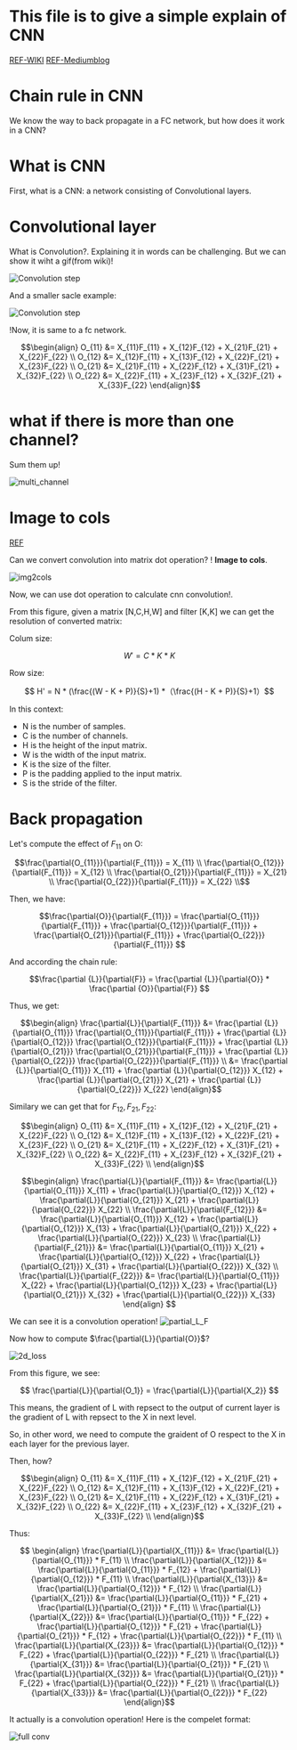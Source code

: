 # This file is to give a simple explain of CNN
[REF-WIKI](https://en.wikipedia.org/wiki/Convolution)
[REF-Mediumblog](https://pavisj.medium.com/convolutions-and-backpropagations-46026a8f5d2c)

# Chain rule in CNN
We know the way to back propagate in a FC network, but how does it work in a CNN?

# What is CNN
First, what is a CNN: a network consisting of Convolutional layers. 

# Convolutional layer
What is Convolution?. Explaining it in words can be challenging. But we can show it wiht a gif(from wiki)!

![Convolution step](./imgs/2D_Convolution_Animation.gif)


And a smaller sacle example:

![Convolution step](./imgs/convolution.gif)

!Now, it is same to a fc network. 

```math
\begin{align}
O_{11} &= X_{11}F_{11} + X_{12}F_{12} + X_{21}F_{21} + X_{22}F_{22} \\
O_{12} &= X_{12}F_{11} + X_{13}F_{12} + X_{22}F_{21} + X_{23}F_{22} \\
O_{21} &= X_{21}F_{11} + X_{22}F_{12} + X_{31}F_{21} + X_{32}F_{22} \\
O_{22} &= X_{22}F_{11} + X_{23}F_{12} + X_{32}F_{21} + X_{33}F_{22}
\end{align}
```

# what if there is more than one channel?
Sum them up!

![multi_channel](./imgs/cnn_multi_channel.drawio.png)


# Image to cols
[REF](https://www.mo4tech.com/high-performance-convolution-computing-img2col-principle-explained.html)

Can we convert convolution into matrix dot operation? ! **Image to cols**.

![img2cols](./imgs/img2cols.jpeg)

Now, we can use dot operation to calculate cnn convolution!. 

From this figure, given a matrix [N,C,H,W] and filter [K,K] we can get the resolution of converted matrix:


Colum size:
```math 
  W' = C * K * K
```

Row size:
```math
  H' = N * (\frac{(W - K + P)}{S}+1) *（\frac{(H - K + P)}{S}+1）
```

In this context:
+ N is the number of samples.
+ C is the number of channels.
+ H is the height of the input matrix.
+ W is the width of the input matrix.
+ K is the size of the filter.
+ P is the padding applied to the input matrix.
+ S is the stride of the filter.



# Back propagation
Let's compute the effect of $F_{11}$ on O:

```math
\frac{\partial{O_{11}}}{\partial{F_{11}}} = X_{11} \\
\frac{\partial{O_{12}}}{\partial{F_{11}}} = X_{12} \\
\frac{\partial{O_{21}}}{\partial{F_{11}}} = X_{21} \\
\frac{\partial{O_{22}}}{\partial{F_{11}}} = X_{22} \\
```

Then, we have:

```math
\frac{\partial{O}}{\partial{F_{11}}} = 
\frac{\partial{O_{11}}}{\partial{F_{11}}} + 
\frac{\partial{O_{12}}}{\partial{F_{11}}} + 
\frac{\partial{O_{21}}}{\partial{F_{11}}} + 
\frac{\partial{O_{22}}}{\partial{F_{11}}} 
```
And according the chain rule:

```math 
\frac{\partial {L}}{\partial{F}} = 
\frac{\partial {L}}{\partial{O}} * 
\frac{\partial {O}}{\partial{F}}

```
Thus, we get:

```math
\begin{align}
\frac{\partial{L}}{\partial{F_{11}}} &= 
\frac{\partial {L}}{\partial{O_{11}}}
\frac{\partial{O_{11}}}{\partial{F_{11}}} + 
\frac{\partial {L}}{\partial{O_{12}}}
\frac{\partial{O_{12}}}{\partial{F_{11}}} + 
\frac{\partial {L}}{\partial{O_{21}}}
\frac{\partial{O_{21}}}{\partial{F_{11}}} +
\frac{\partial {L}}{\partial{O_{22}}}
\frac{\partial{O_{22}}}{\partial{F_{11}}} \\
&= 
\frac{\partial {L}}{\partial{O_{11}}} X_{11} + 
\frac{\partial {L}}{\partial{O_{12}}} X_{12} +
\frac{\partial {L}}{\partial{O_{21}}} X_{21} +
\frac{\partial {L}}{\partial{O_{22}}} X_{22}

\end{align}
```

Similary we can get that for $F_{12}, F_{21}, F_{22}$:

```math
\begin{align}
O_{11} &= X_{11}F_{11} + X_{12}F_{12} + X_{21}F_{21} + X_{22}F_{22} \\
O_{12} &= X_{12}F_{11} + X_{13}F_{12} + X_{22}F_{21} + X_{23}F_{22} \\
O_{21} &= X_{21}F_{11} + X_{22}F_{12} + X_{31}F_{21} + X_{32}F_{22} \\
O_{22} &= X_{22}F_{11} + X_{23}F_{12} + X_{32}F_{21} + X_{33}F_{22} \\
\end{align}
```


``` math
\begin{align}
\frac{\partial{L}}{\partial{F_{11}}} &= 
\frac{\partial{L}}{\partial{O_{11}}} X_{11} + 
\frac{\partial{L}}{\partial{O_{12}}} X_{12} +
\frac{\partial{L}}{\partial{O_{21}}} X_{21} +
\frac{\partial{L}}{\partial{O_{22}}} X_{22} \\
\frac{\partial{L}}{\partial{F_{12}}} &= 
\frac{\partial{L}}{\partial{O_{11}}} X_{12} + 
\frac{\partial{L}}{\partial{O_{12}}} X_{13} +
\frac{\partial{L}}{\partial{O_{21}}} X_{22} +
\frac{\partial{L}}{\partial{O_{22}}} X_{23} \\
\frac{\partial{L}}{\partial{F_{21}}} &= 
\frac{\partial{L}}{\partial{O_{11}}} X_{21} + 
\frac{\partial{L}}{\partial{O_{12}}} X_{22} +
\frac{\partial{L}}{\partial{O_{21}}} X_{31} +
\frac{\partial{L}}{\partial{O_{22}}} X_{32} \\
\frac{\partial{L}}{\partial{F_{22}}} &= 
\frac{\partial{L}}{\partial{O_{11}}} X_{22} + 
\frac{\partial{L}}{\partial{O_{12}}} X_{23} +
\frac{\partial{L}}{\partial{O_{21}}} X_{32} +
\frac{\partial{L}}{\partial{O_{22}}} X_{33}
\end{align}

```

We can see it is a convolution operation!
![partial_L_F](./imgs/partial_L_F.png)


Now how to compute $\frac{\partial{L}}{\partial{O}}$?

![2d_loss](./imgs/local_gradient.drawio.png)


From this figure, we see:

```math
  \frac{\partial{L}}{\partial{O_1}} = \frac{\partial{L}}{\partial{X_2}} 
```

This means, the gradient of L with repsect to the output of current layer is the gradient of L with repsect to the X in next level.

So, in other word, we need to compute the graident of O respect to the X in each layer for the previous layer. 

Then, how?

```math
\begin{align}
O_{11} &= X_{11}F_{11} + X_{12}F_{12} + X_{21}F_{21} + X_{22}F_{22} \\
O_{12} &= X_{12}F_{11} + X_{13}F_{12} + X_{22}F_{21} + X_{23}F_{22} \\
O_{21} &= X_{21}F_{11} + X_{22}F_{12} + X_{31}F_{21} + X_{32}F_{22} \\
O_{22} &= X_{22}F_{11} + X_{23}F_{12} + X_{32}F_{21} + X_{33}F_{22} \\
\end{align}
```

Thus:

```math 

\begin{align}

\frac{\partial{L}}{\partial{X_{11}}}
&=  \frac{\partial{L}}{\partial{O_{11}}} * F_{11}  \\


\frac{\partial{L}}{\partial{X_{12}}} 
&=  \frac{\partial{L}}{\partial{O_{11}}} * F_{12}  + 
\frac{\partial{L}}{\partial{O_{12}}} * F_{11} \\

\frac{\partial{L}}{\partial{X_{13}}} 
&= \frac{\partial{L}}{\partial{O_{12}}} * F_{12}  \\

\frac{\partial{L}}{\partial{X_{21}}} 
&= \frac{\partial{L}}{\partial{O_{11}}} * F_{21}  +
\frac{\partial{L}}{\partial{O_{21}}} * F_{11} \\

\frac{\partial{L}}{\partial{X_{22}}} 
&= \frac{\partial{L}}{\partial{O_{11}}} * F_{22} +
\frac{\partial{L}}{\partial{O_{12}}} * F_{21} +
\frac{\partial{L}}{\partial{O_{21}}} * F_{12} +
\frac{\partial{L}}{\partial{O_{22}}} * F_{11} \\

\frac{\partial{L}}{\partial{X_{23}}} 
&= \frac{\partial{L}}{\partial{O_{12}}} * F_{22} + 
\frac{\partial{L}}{\partial{O_{22}}} * F_{21} \\

\frac{\partial{L}}{\partial{X_{31}}}
&=  \frac{\partial{L}}{\partial{O_{21}}} * F_{21} \\

\frac{\partial{L}}{\partial{X_{32}}}
&=  \frac{\partial{L}}{\partial{O_{21}}} * F_{22} + 
\frac{\partial{L}}{\partial{O_{22}}} * F_{21} \\

\frac{\partial{L}}{\partial{X_{33}}}
&= \frac{\partial{L}}{\partial{O_{22}}} * F_{22}

\end{align}
```

It actually is a convolution operation! Here is the compelet format:


![full conv](./imgs/full_conv.drawio.png)
